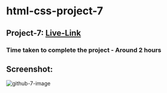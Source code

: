 # html-css-project-7

## Project-7: [Live-Link](https://html-css-proj-7.netlify.app/)

### Time taken to complete the project - Around 2 hours

## Screenshot:

![github-7-image](https://user-images.githubusercontent.com/110112176/186364480-89f3e2a2-38ab-43bf-a5ab-0d0727cc57b9.png)
